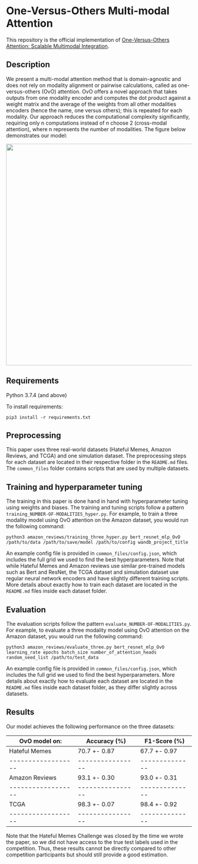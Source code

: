 # One-Versus-Others Multi-modal Attention

This repository is the official implementation of [One-Versus-Others Attention: Scalable Multimodal
Integration](https://arxiv.org/). 

## Description
We present a multi-modal attention method that is domain-agnostic and does not rely on modality alignment or pairwise calculations, called as one-versus-others (OvO) attention. OvO offers a novel approach that takes outputs from one modality encoder and computes the dot product against a weight matrix and the average of the weights from all other modalities encoders (hence the name, one versus others); this is repeated for each modality. Our approach reduces the computational complexity significantly, requiring only n computations instead of n choose 2 (cross-modal attention), where n represents the number of modalities. The figure below demonstrates our model:

<img src="https://user-images.githubusercontent.com/35315239/234658728-aac1979a-fc3b-4bf8-9f88-877e6b8593c2.png" width="600">

## Requirements
Python 3.7.4 (and above)

To install requirements:

```setup
pip3 install -r requirements.txt
```
## Preprocessing
This paper uses three real-world datasets (Hateful Memes, Amazon Reviews, and TCGA) and one simulation dataset. The preprocessing steps for each dataset are located in their respective folder in the `README.md` files. The `common_files` folder contains scripts that are used by multiple datasets. 

## Training and hyperparameter tuning

The training in this paper is done hand in hand with hyperparameter tuning using weights and biases. The training and tuning scripts follow a pattern `training_NUMBER-OF-MODALITIES_hyper.py`. For example, to train a three modality model using OvO attention on the Amazon dataset, you would run the following command:

```train
python3 amazon_reviews/training_three_hyper.py bert_resnet_mlp_OvO /path/to/data /path/to/save/model /path/to/config wandb_project_title
```
An example config file is provided in `common_files/config.json`, which includes the full grid we used to find the best hyperparameters. Note that while Hateful Memes and Amazon reviews use similar pre-trained models such as Bert and ResNet, the TCGA dataset and simulation dataset use regular neural network encoders and have slightly different training scripts. More details about exactly how to train each dataset are located in the `README.md` files inside each dataset folder.


## Evaluation

The evaluation scripts follow the pattern `evaluate_NUMBER-OF-MODALITIES.py`. For example, to evaluate a three modality model using OvO attention on the Amazon dataset, you would run the following command:

```evaluate
python3 amazon_reviews/evaluate_three.py bert_resnet_mlp_OvO learning_rate epochs batch_size number_of_attention_heads random_seed_list /path/to/test_data
```
An example config file is provided in `common_files/config.json`, which includes the full grid we used to find the best hyperparameters. More details about exactly how to evaluate each dataset are located in the `README.md` files inside each dataset folder, as they differ slightly across datasets.


## Results

Our model achieves the following performance on the three datasets:

| OvO model on:      | Accuracy (%)    | F1-Score (%)   |
| ------------------ |---------------- | -------------- |
| Hateful Memes      |  70.7 +- 0.87   | 67.7 +- 0.97   |
| ------------------ |---------------- | -------------- |
| Amazon Reviews     |  93.1 +- 0.30   | 93.0 +- 0.31   |
| ------------------ |---------------- | -------------- |
| TCGA               |  98.3 +- 0.07   | 98.4 +- 0.92   |
| ------------------ |---------------- | -------------- |

Note that the Hateful Memes Challenge was closed by the time we wrote the paper, so we did not have access to the true test labels used in the competition. Thus, these results cannot be directly compared to other competition participants but should still provide a good estimation. 

